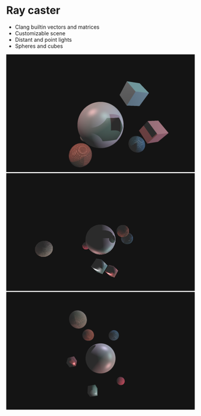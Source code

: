 # Ray caster

- Clang builtin vectors and matrices
- Customizable scene
- Distant and point lights
- Spheres and cubes

<img src="assets/screensoot.png" alt="example">

<img src="assets/screensoot2.png" alt="example">


<img src="assets/screensoot3.png" alt="example">